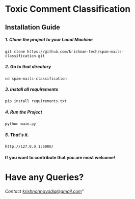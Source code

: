 # Toxic Comment Classification

## Installation Guide

##### 1. Clone the project to your Local Machine
```
git clone https://github.com/krishnan-tech/spam-mails-classification.git
```
##### 2. Go to that directory
```
cd spam-mails-classification
```
##### 3. Install all requirements
```
pip install requirements.txt
```
##### 4. Run the Project
```
python main.py
```
##### 5. That's it.
```
http://127.0.0.1:5000/
```

#### If you want to contribute that you are most welcome!

# Have any Queries?
###### Contact krishnannavadia@gmail.com"
